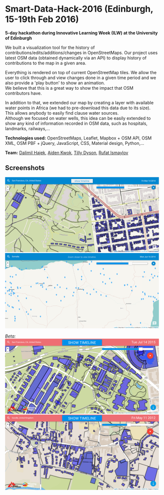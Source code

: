 # Smart-Data-Hack-2016 (Edinburgh, 15-19th Feb 2016)

**5-day hackathon during Innovative Learning Week (ILW) at the University of Edinburgh**

We built a visualization tool for the history of contributions/edits/additions/changes in OpenStreetMaps. Our project uses latest OSM data (obtained dynamically via an API) to display history of contributions to the map in a given area.  

Everything is rendered on top of current OpenStreetMap tiles. We allow the user to click through and view changes done in a given time period and we also provide a 'play button' to show an animation.  
We believe that this is a great way to show the impact that OSM contributors have.

In addition to that, we extended our map by creating a layer with available water points in Africa (we had to pre-download this data due to its size). This allows anybody to easily find clause water sources.  
Although we focused on water wells, this idea can be easily extended to show any kind of information recorded in OSM data, such as hospitals, landmarks, railways,...

**Technologies used:** OpenStreetMaps, Leaflet, Mapbox + OSM API, OSM XML, OSM PBF + jQuery, JavaScript, CSS, Material design, Python,...

**Team:** [Dalimil Hajek](https://github.com/dalimil), [Aiden Kwok](https://github.com/Aidenkwok), [Tilly Dyson](https://github.com/tillydyson), [Rufat Ismaylov](https://github.com/rufat24)


## Screenshots
![Smart Data Hack 01](https://github.com/Dalimil/Smart-Data-Hack-2016/blob/master/screenshots/Screenshot_1.png)
![Smart Data Hack 02](https://github.com/Dalimil/Smart-Data-Hack-2016/blob/master/screenshots/Screenshot_2.png)

*Beta:*
![Smart Data Hack 03](https://github.com/Dalimil/Smart-Data-Hack-2016/blob/master/screenshots/Screenshot_beta1.png)
![Smart Data Hack 04](https://github.com/Dalimil/Smart-Data-Hack-2016/blob/master/screenshots/Screenshot_beta2.png)
